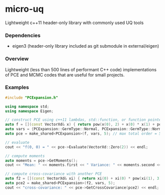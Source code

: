 # micro-uq
Lightweight c++11 header-only library with commonly used UQ tools

### Dependencies

* eigen3 (header-only library included as git submodule in external/eigen)

### Overview

Lightweight (less than 500 lines of performant C++ code) implementations of PCE and MCMC codes that are useful for small projects. 

### Examples
```c++
#include "PCExpansion.h"

using namespace std;
using namespace Eigen;

// construct PCE using c++11 lambdas, std::function, or function pointer
auto f = [](const VectorXd& x) { return pow(x(0), 2) + x(0) * x(1) + pow(x(1), 3); };
auto vars = {PCExpansion::GermType::Normal, PCExpansion::GermType::Normal};
auto pce = make_shared<PCExpansion>(f, vars, 5); // max total order = 5

// evaluate
cout << "f(0, 0) = " << pce->Evaluate(VectorXd::Zero(2)) << endl;

// compute moments
auto moments = pce->GetMoments();
cout << "Mean: " << moments.first << " Variance: " << moments.second << endl;

// compute cross-covariance with another PCE
auto f2 = [](const VectorXd& xi) { return xi(0) + xi(0) * pow(xi(1), 3); };
auto pce2 = make_shared<PCExpansion>(f2, vars, 5);
cout << "cross-covariance: " << pce->GetCrossCovariance(pce2) << endl;
```
